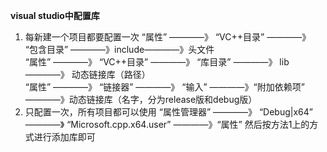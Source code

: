  **visual studio中配置库**  
 1. 每新建一个项目都要配置一次
    “属性” ————》 “VC++目录” ————》 “包含目录” ————》include————》头文件  
    “属性” ————》 “VC++目录” ————》 “库目录” ————》 lib ————》 动态链接库（路径）  
    “属性” ————》 “链接器” ————》 “输入” ————》“附加依赖项” ————》动态链接库（名字，分为release版和debug版）  
2. 只配置一次，所有项目都可以使用
   “属性管理器” ————》 “Debug|x64” ————》 “Microsoft.cpp.x64.user”  ————》“属性”
   然后按方法1上的方式进行添加库即可
   
   
